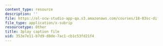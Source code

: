 ```yaml
---
content_type: resource
description: ''
file: https://ol-ocw-studio-app-qa.s3.amazonaws.com/courses/18-03sc-differential-equations-fall-2011/353e7e11b7d9d8de7ac1cb1c53fd21f4_IGk-7EKR35A.srt
file_type: application/x-subrip
resourcetype: Other
title: 3play caption file
uid: 353e7e11-b7d9-d8de-7ac1-cb1c53fd21f4
---
```

